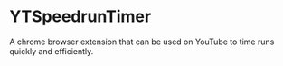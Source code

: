 # YTSpeedrunTimer
A chrome browser extension that can be used on YouTube to time runs quickly and efficiently.
